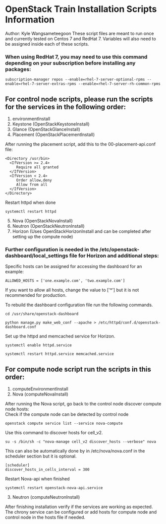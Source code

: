 # OpenStack Train Installation Scripts Information
Author: Kyle Wangsameteegoon
These script files are meant to run once and currently tested on Centos 7 and RedHat 7. Variables will also need to be assigned inside each of these scripts. 

### When using RedHat 7, you may need to use this command depending on your subscription before installing any packages:
```
subscription-manager repos --enable=rhel-7-server-optional-rpms --enable=rhel-7-server-extras-rpms --enable=rhel-7-server-rh-common-rpms
```
## For control node scripts, please run the scripts for the services in the following order:
1. environmentInstall
2. Keystone (OpenStackKeystoneInstall)
3. Glance (OpenStackGlanceInstall)
4. Placement (OpenStackPlacementInstall)

After running the placement script, add this to the 00-placement-api.conf file:
```
<Directory /usr/bin>
  <IfVersion >= 2.4>
     Require all granted
  </IfVersion>
  <IfVersion < 2.4>
     Order allow,deny
     Allow from all
  </IfVersion>
</Directory>
```
Restart httpd when done
```
systemctl restart httpd
```
5. Nova (OpenStackNovaInstall)
6. Neutron (OpenStackNeutronInstall)
7. Horizon (Uses OpenStackHorizonInstall and can be completed after setting up the compute node)

### Further configuration is needed in the /etc/openstack-dashboard/local_settings file for Horizon and additional steps:

Specific hosts can be assigned for accessing the dashboard for an example:
```
ALLOWED_HOSTS = ['one.example.com', 'two.example.com']
```
If you want to allow all hosts, change the value to ['*'] but it is not recommended for production.

To rebuild the dashboard configuration file run the following commands.
```
cd /usr/share/openstack-dashboard
```
```
python manage.py make_web_conf --apache > /etc/httpd/conf.d/openstack-dashboard.conf
```

Set up the httpd and memcached service for Horizon.
```
systemctl enable httpd.service
```
```
systemctl restart httpd.service memcached.service
```
## For compute node script run the scripts in this order:
1. computeEnvironmentInstall
2. Nova (computeNovaInstall)

After running the Nova script, go back to the control node discover compute node hosts: \
Check if the compute node can be detected by control node
```
openstack compute service list --service nova-compute
```
Use this command to discover hosts for cell_v2.
```
su -s /bin/sh -c "nova-manage cell_v2 discover_hosts --verbose" nova
```
This can also be automatically done by in /etc/nova/nova.conf in the scheduler section but it is optional.
```
[scheduler]
discover_hosts_in_cells_interval = 300
```
Restart Nova-api when finished
```
systemctl restart openstack-nova-api.service
```

3. Neutron (computeNeutronInstall)

After finishing installation verify if the services are working as expected. The chrony service can be configured or add hosts for compute node and control node in the hosts file if needed. 
